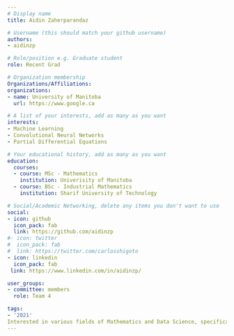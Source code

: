 ```yaml
---
# Display name
title: Aidin Zaherparandaz

# Username (this should match your github username)
authors:
- aidinzp

# Role/position e.g. Graduate student
role: Recent Grad

# Organization membership
Organizations/Affiliations:
organizations:
- name: University of Manitoba
  url: https://www.google.ca

# A list of your interests, add as many as you want
interests:
- Machine Learning 
- Convolutional Neural Networks
- Partial Differential Equations

# Your educational history, add as many as you want
education:
  courses:
  - course: MSc - Mathematics
    institution: Univerisity of Manitoba
  - course: BSc - Industrial Mathematics
    institution: Sharif University of Technology

# Social/Academic Networking, delete any items you don't want to use
social:
- icon: github
  icon_pack: fab
  link: https://github.com/aidinzp
#- icon: twitter
#  icon_pack: fab
#  link: https://twitter.com/carlosshigoto
- icon: linkedin
  icon_pack: fab
 link: https://www.linkedin.com/in/aidinzp/

user_groups:
- committee: members
  role: Team 4 

tags:
- '2021'
Interested in various fields of Mathematics and Data Science, specifically Machine Learning, Convolutional Neural Networks, as well as Partial Differential Equations. Have been working on some projects for the past few months.
---
```

